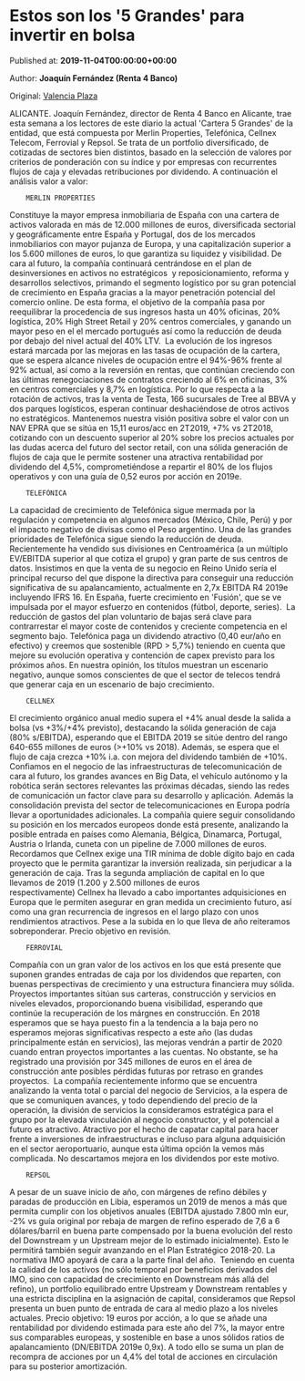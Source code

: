 
# Estos son los '5 Grandes' para invertir en bolsa

Published at: **2019-11-04T00:00:00+00:00**

Author: **Joaquín Fernández (Renta 4 Banco)**

Original: [Valencia Plaza](https://valenciaplaza.com/estos-son-los-5-grandes-para-invertir-en-bolsa)

ALICANTE. Joaquín Fernández, director de Renta 4 Banco en Alicante, trae esta semana a los lectores de este diario la actual 'Cartera 5 Grandes' de la entidad, que está compuesta por Merlin Properties, Telefónica, Cellnex Telecom, Ferrovial y Repsol. Se trata de un portfolio diversificado, de cotizadas de sectores bien distintos, basado en la selección de valores por criterios de ponderación con su índice y por empresas con recurrentes flujos de caja y elevadas retribuciones por dividendo. A continuación el análisis valor a valor:

        MERLIN PROPERTIES
      
Constituye la mayor empresa inmobiliaria de España con una cartera de activos valorada en más de 12.000 millones de euros, diversificada sectorial y geográficamente entre España y Portugal, dos de los mercados inmobiliarios con mayor pujanza de Europa, y una capitalización superior a los 5.600 millones de euros, lo que garantiza su liquidez y visibilidad. De cara al futuro, la compañía continuará centrándose en el plan de desinversiones en activos no estratégicos  y reposicionamiento, reforma y desarrollos selectivos, primando el segmento logístico por su gran potencial de crecimiento en España gracias a la mayor penetración potencial del comercio online. De esta forma, el objetivo de la compañía pasa por reequilibrar la procedencia de sus ingresos hasta un 40% oficinas, 20% logística, 20% High Street Retail y 20% centros comerciales, y ganando un mayor peso en el el mercado portugués así como la reducción de deuda por debajo del nivel actual del 40% LTV. 
La evolución de los ingresos estará marcada por las mejoras en las tasas de ocupación de la cartera, que se espera alcance niveles de ocupación entre el 94%-96% frente al 92% actual, así como a la reversión en rentas, que continúan creciendo con las últimas renegociaciones de contratos creciendo al 6% en oficinas, 3% en centros comerciales y 8,7% en logística. Por lo que respecta a la rotación de activos, tras la venta de Testa, 166 sucursales de Tree al BBVA y dos parques logísticos, esperan continuar deshaciéndose de otros activos no estratégicos. Mantenemos nuestra visión positiva sobre el valor con un NAV EPRA que se sitúa en 15,11 euros/acc en 2T2019, +7% vs 2T2018, cotizando con un descuento superior al 20% sobre los precios actuales por las dudas acerca del futuro del sector retail, con una sólida generación de flujos de caja que le permite sostener una atractiva rentabilidad por dividendo del 4,5%, comprometiéndose a repartir el 80% de los flujos operativos y con una guía de 0,52 euros por acción en 2019e.

        TELEFÓNICA
      
La capacidad de crecimiento de Telefónica sigue mermada por la regulación y competencia en algunos mercados (México, Chile, Perú) y por el impacto negativo de divisas como el Peso argentino. Una de las grandes prioridades de Telefónica sigue siendo la reducción de deuda. Recientemente ha vendido sus divisiones en Centroamérica (a un múltiplo EV/EBITDA superior al que cotiza el grupo) y gran parte de sus centros de datos. Insistimos en que la venta de su negocio en Reino Unido sería el principal recurso del que dispone la directiva para conseguir una reducción significativa de su apalancamiento, actualmente en 2,7x EBITDA R4 2019e incluyendo IFRS 16. En España, fuerte crecimiento en 'Fusión', que se ve impulsada por el mayor esfuerzo en contenidos (fútbol, deporte, series). 
La reducción de gastos del plan voluntario de bajas será clave para contrarrestar el mayor coste de contenidos y creciente competencia en el segmento bajo. Telefónica paga un dividendo atractivo (0,40 eur/año en efectivo) y creemos que sostenible (RPD > 5,7%) teniendo en cuenta que mejore su evolución operativa y contención de capex previsto para los próximos años. En nuestra opinión, los títulos muestran un escenario negativo, aunque somos conscientes de que el sector de telecos tendrá que generar caja en un escenario de bajo crecimiento.

        CELLNEX
      
El crecimiento orgánico anual medio supera el +4% anual desde la salida a bolsa (vs +3%/+4% previsto), destacando la sólida generación de caja (80% s/EBITDA), esperando que el EBITDA 2019 se sitúe dentro del rango 640-655 millones de euros (>+10% vs 2018). Además, se espera que el flujo de caja crezca +10% i.a. con mejora del dividendo también de +10%. Confiamos en el negocio de las infraestructuras de telecomunicación de cara al futuro, los grandes avances en Big Data, el vehículo autónomo y la robótica serán sectores relevantes las próximas décadas, siendo las redes de comunicación un factor clave para su desarrollo y aplicación. Además la consolidación prevista del sector de telecomunicaciones en Europa podría llevar a oportunidades adicionales. La compañía quiere seguir consolidando su posición en los mercados europeos donde está presente, analizando la posible entrada en países como Alemania, Bélgica, Dinamarca, Portugal, Austria o Irlanda, cuneta con un pipeline de 7.000 millones de euros. 
Recordamos que Cellnex exige una TIR mínima de doble dígito bajo en cada proyecto que le permita garantizar la inversión realizada, sin perjudicar a la generación de caja. Tras la segunda ampliación de capital en lo que llevamos de 2019 (1.200 y 2.500 millones de euros respectivamente) Cellnex ha llevado a cabo importantes adquisiciones en Europa que le permiten asegurar en gran medida un crecimiento futuro, así como una gran recurrencia de ingresos en el largo plazo con unos rendimientos atractivos. Pese a la subida en lo que lleva de año reiteramos sobreponderar. Precio objetivo en revisión.

        FERROVIAL
      
Compañía con un gran valor de los activos en los que está presente que suponen grandes entradas de caja por los dividendos que reparten, con buenas perspectivas de crecimiento y una estructura financiera muy sólida. Proyectos importantes sitúan sus carteras, construcción y servicios en niveles elevados, proporcionando buena visibilidad, esperando que continúe la recuperación de los márgnes en construcción. En 2018 esperamos que se haya puesto fin a la tendencia a la baja pero no esperamos mejoras significativas respecto a este año (las dudas principalmente están en servicios), las mejoras vendrán a partir de 2020 cuando entran proyectos importantes a las cuentas. No obstante, se ha registrado una provisión por 345 millones de euros en el área de construcción ante posibles pérdidas futuras por retraso en grandes proyectos. 
La compañía recientemente informo que se encuentra analizando la venta total o parcial del negocio de Servicios, a la espera de que se comuniquen avances, y todo dependiendo del precio de la operación, la división de servicios la consideramos estratégica para el grupo por la elevada vinculación al negocio constructor, y el potencial a futuro es atractivo. Atractivo por el hecho de capatar capital para hacer frente a inversiones de infraestructuras e incluso para alguna adquisición en el sector aeroportuario, aunque esta última opción la vemos más complicada. No descartamos mejora en los dividendos por este motivo.

        REPSOL
      
A pesar de un suave inicio de año, con márgenes de refino débiles y paradas de producción en Libia, esperamos un 2019 de menos a más que permita cumplir con los objetivos anuales (EBITDA ajustado 7.800 mln eur, -2% vs guía original por rebaja de margen de refino esperado de 7,6 a 6 dólares/barril en buena parte compensado por la buena evolución del resto del Downstream y un Upstream mejor de lo estimado inicialmente). Esto le permitirá también seguir avanzando en el Plan Estratégico 2018-20. La normativa IMO apoyará de cara a la parte final del año. 
Teniendo en cuenta la calidad de los activos (no sólo temporal por beneficios derivados del IMO, sino con capacidad de crecimiento en Downstream más allá del refino), un portfolio equilibrado entre Upstream y Downstream rentables y una estricta disciplina en la asignación de capital, consideramos que Repsol presenta un buen punto de entrada de cara al medio plazo a los niveles actuales. Precio objetivo: 19 euros por acción, a lo que se añade una rentabilidad por dividendo estimada para este año del 7%, la mayor entre sus comparables europeas, y sostenible en base a unos sólidos ratios de apalancamiento (DN/EBITDA 2019e 0,9x). A todo ello se suma un plan de recompra de acciones por un 4,4% del total de acciones en circulación para su posterior amortización.

